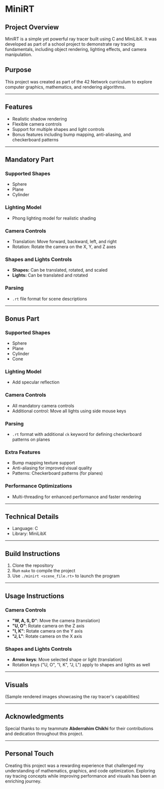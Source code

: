# MiniRT

## Project Overview
MiniRT is a simple yet powerful ray tracer built using C and MiniLibX. It was developed as part of a school project to demonstrate ray tracing fundamentals, including object rendering, lighting effects, and camera manipulation.

## Purpose
This project was created as part of the 42 Network curriculum to explore computer graphics, mathematics, and rendering algorithms.

---

## Features
- Realistic shadow rendering
- Flexible camera controls
- Support for multiple shapes and light controls
- Bonus features including bump mapping, anti-aliasing, and checkerboard patterns

---

## Mandatory Part
### Supported Shapes
- Sphere
- Plane
- Cylinder

### Lighting Model
- Phong lighting model for realistic shading

### Camera Controls
- Translation: Move forward, backward, left, and right
- Rotation: Rotate the camera on the X, Y, and Z axes

### Shapes and Lights Controls
- **Shapes:** Can be translated, rotated, and scaled
- **Lights:** Can be translated and rotated

### Parsing
- `.rt` file format for scene descriptions

---

## Bonus Part
### Supported Shapes
- Sphere
- Plane
- Cylinder
- Cone

### Lighting Model
- Add specular reflection

### Camera Controls
- All mandatory camera controls
- Additional control: Move all lights using side mouse keys

### Parsing
- `.rt` format with additional `ck` keyword for defining checkerboard patterns on planes

### Extra Features
- Bump mapping texture support
- Anti-aliasing for improved visual quality
- Patterns: Checkerboard patterns (for planes)

### Performance Optimizations
- Multi-threading for enhanced performance and faster rendering

---

## Technical Details
- Language: C
- Library: MiniLibX

---

## Build Instructions
1. Clone the repository
2. Run `make` to compile the project
3. Use `./minirt <scene_file.rt>` to launch the program

---

## Usage Instructions
### Camera Controls
- **"W, A, S, D"**: Move the camera (translation)
- **"U, O"**: Rotate camera on the Z axis
- **"I, K"**: Rotate camera on the Y axis
- **"J, L"**: Rotate camera on the X axis

### Shapes and Lights Controls
- **Arrow keys**: Move selected shape or light (translation)
- Rotation keys ("U, O", "I, K", "J, L") apply to shapes and lights as well

---

## Visuals
(Sample rendered images showcasing the ray tracer's capabilities)

---

## Acknowledgments
Special thanks to my teammate **Abderrahim Chikhi** for their contributions and dedication throughout this project.

---

## Personal Touch
Creating this project was a rewarding experience that challenged my understanding of mathematics, graphics, and code optimization. Exploring ray tracing concepts while improving performance and visuals has been an enriching journey.


